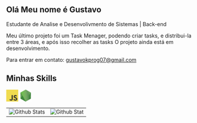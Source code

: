 ## Olá Meu nome é Gustavo
 Estudante de Analise e Desenvolivmento de Sistemas | Back-end

 Meu último projeto foi um Task Menager, podendo criar tasks, e distribui-la entre 3 áreas, e após isso recolher as tasks
 O projeto ainda está em desenvolvimento.

 Para entrar em contato: gustavokprog07@gmail.com

## Minhas Skills

<code><img height="32" src="https://raw.githubusercontent.com/github/explore/80688e429a7d4ef2fca1e82350fe8e3517d3494d/topics/javascript/javascript.png" alt="Javascript"/></code>
<code><img height="32" src="https://raw.githubusercontent.com/github/explore/80688e429a7d4ef2fca1e82350fe8e3517d3494d/topics/nodejs/nodejs.png" alt="Node.js"/></code>


<table>
  <tr>
    <td>
          <img align="left" src="https://github-readme-stats.vercel.app/api?username=KlugGlub&theme=dark&hide_border=false&include_all_commits=true"
        alt="Github Stats"/>
    </td>
    <td>
          <img align="left" src="https://github-readme-stats.vercel.app/api/top-langs/?username=KlugGlub&theme=dark&hide_border=false&include_all_commits=true&count_private=true&layout=compact"
        alt="Github Stat"/>
    </td>
  </tr>
</table>
  
  
 
  
